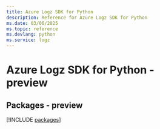 ```yaml
---
title: Azure Logz SDK for Python
description: Reference for Azure Logz SDK for Python
ms.date: 03/06/2025
ms.topic: reference
ms.devlang: python
ms.service: logz
---
```

# Azure Logz SDK for Python - preview
## Packages - preview
[!INCLUDE [packages](logz-index.md)]